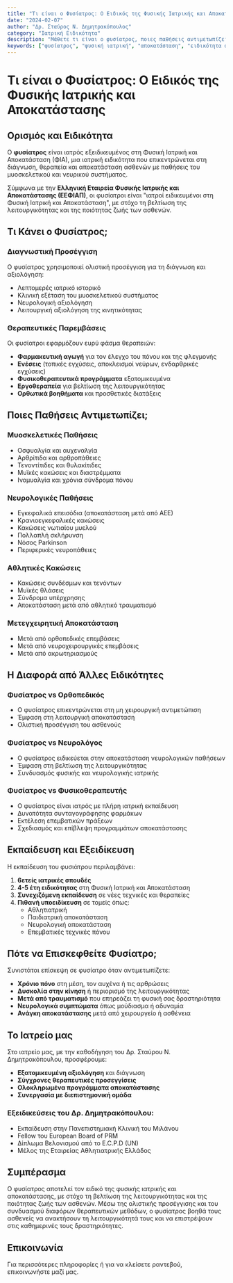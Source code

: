 ```yaml
---
title: "Τι είναι ο Φυσίατρος: Ο Ειδικός της Φυσικής Ιατρικής και Αποκατάστασης"
date: "2024-02-07"
author: "Δρ. Σταύρος Ν. Δημητρακόπουλος"
category: "Ιατρική Ειδικότητα"
description: "Μάθετε τι είναι ο φυσίατρος, ποιες παθήσεις αντιμετωπίζει και πώς μπορεί να βελτιώσει την ποιότητα ζωής σας μέσω της φυσικής ιατρικής και αποκατάστασης."
keywords: ["φυσίατρος", "φυσική ιατρική", "αποκατάσταση", "ειδικότητα φυσιατρικής", "rehabilitation medicine"]
---
```


# Τι είναι ο Φυσίατρος: Ο Ειδικός της Φυσικής Ιατρικής και Αποκατάστασης

## Ορισμός και Ειδικότητα

Ο **φυσίατρος** είναι ιατρός εξειδικευμένος στη Φυσική Ιατρική και Αποκατάσταση (ΦΙΑ), μια ιατρική ειδικότητα που επικεντρώνεται στη διάγνωση, θεραπεία και αποκατάσταση ασθενών με παθήσεις του μυοσκελετικού και νευρικού συστήματος.

Σύμφωνα με την **Ελληνική Εταιρεία Φυσικής Ιατρικής και Αποκατάστασης (ΕΕΦΙΑΠ)**, οι φυσίατροι είναι "ιατροί ειδικευμένοι στη Φυσική Ιατρική και Αποκατάσταση", με στόχο τη βελτίωση της λειτουργικότητας και της ποιότητας ζωής των ασθενών.

## Τι Κάνει ο Φυσίατρος;

### Διαγνωστική Προσέγγιση
Ο φυσίατρος χρησιμοποιεί ολιστική προσέγγιση για τη διάγνωση και αξιολόγηση:
- Λεπτομερές ιατρικό ιστορικό
- Κλινική εξέταση του μυοσκελετικού συστήματος
- Νευρολογική αξιολόγηση
- Λειτουργική αξιολόγηση της κινητικότητας

### Θεραπευτικές Παρεμβάσεις
Οι φυσίατροι εφαρμόζουν ευρύ φάσμα θεραπειών:
- **Φαρμακευτική αγωγή** για τον έλεγχο του πόνου και της φλεγμονής
- **Ενέσεις** (τοπικές εγχύσεις, αποκλεισμοί νεύρων, ενδαρθρικές εγχύσεις)
- **Φυσικοθεραπευτικά προγράμματα** εξατομικευμένα
- **Εργοθεραπεία** για βελτίωση της λειτουργικότητας
- **Ορθωτικά βοηθήματα** και προσθετικές διατάξεις

## Ποιες Παθήσεις Αντιμετωπίζει;

### Μυοσκελετικές Παθήσεις
- Οσφυαλγία και αυχεναλγία
- Αρθρίτιδα και αρθροπάθειες
- Τενοντίτιδες και θυλακίτιδες
- Μυϊκές κακώσεις και διαστρέμματα
- Ινομυαλγία και χρόνια σύνδρομα πόνου

### Νευρολογικές Παθήσεις
- Εγκεφαλικά επεισόδια (αποκατάσταση μετά από ΑΕΕ)
- Κρανιοεγκεφαλικές κακώσεις
- Κακώσεις νωτιαίου μυελού
- Πολλαπλή σκλήρυνση
- Νόσος Parkinson
- Περιφερικές νευροπάθειες

### Αθλητικές Κακώσεις
- Κακώσεις συνδέσμων και τενόντων
- Μυϊκές θλάσεις
- Σύνδρομα υπέρχρησης
- Αποκατάσταση μετά από αθλητικό τραυματισμό

### Μετεγχειρητική Αποκατάσταση
- Μετά από ορθοπεδικές επεμβάσεις
- Μετά από νευροχειρουργικές επεμβάσεις
- Μετά από ακρωτηριασμούς

## Η Διαφορά από Άλλες Ειδικότητες

### Φυσίατρος vs Ορθοπεδικός
- Ο φυσίατρος επικεντρώνεται στη μη χειρουργική αντιμετώπιση
- Έμφαση στη λειτουργική αποκατάσταση
- Ολιστική προσέγγιση του ασθενούς

### Φυσίατρος vs Νευρολόγος
- Ο φυσίατρος ειδικεύεται στην αποκατάσταση νευρολογικών παθήσεων
- Έμφαση στη βελτίωση της λειτουργικότητας
- Συνδυασμός φυσικής και νευρολογικής ιατρικής

### Φυσίατρος vs Φυσικοθεραπευτής
- Ο φυσίατρος είναι ιατρός με πλήρη ιατρική εκπαίδευση
- Δυνατότητα συνταγογράφησης φαρμάκων
- Εκτέλεση επεμβατικών πράξεων
- Σχεδιασμός και επίβλεψη προγραμμάτων αποκατάστασης

## Εκπαίδευση και Εξειδίκευση

Η εκπαίδευση του φυσιάτρου περιλαμβάνει:
1. **6ετείς ιατρικές σπουδές**
2. **4-5 έτη ειδικότητας** στη Φυσική Ιατρική και Αποκατάσταση
3. **Συνεχιζόμενη εκπαίδευση** σε νέες τεχνικές και θεραπείες
4. **Πιθανή υποειδίκευση** σε τομείς όπως:
   - Αθλητιατρική
   - Παιδιατρική αποκατάσταση
   - Νευρολογική αποκατάσταση
   - Επεμβατικές τεχνικές πόνου

## Πότε να Επισκεφθείτε Φυσίατρο;

Συνιστάται επίσκεψη σε φυσίατρο όταν αντιμετωπίζετε:
- **Χρόνιο πόνο** στη μέση, τον αυχένα ή τις αρθρώσεις
- **Δυσκολία στην κίνηση** ή περιορισμό της λειτουργικότητας
- **Μετά από τραυματισμό** που επηρεάζει τη φυσική σας δραστηριότητα
- **Νευρολογικά συμπτώματα** όπως μούδιασμα ή αδυναμία
- **Ανάγκη αποκατάστασης** μετά από χειρουργείο ή ασθένεια

## Το Ιατρείο μας

Στο ιατρείο μας, με την καθοδήγηση του Δρ. Σταύρου Ν. Δημητρακόπουλου, προσφέρουμε:
- **Εξατομικευμένη αξιολόγηση** και διάγνωση
- **Σύγχρονες θεραπευτικές προσεγγίσεις**
- **Ολοκληρωμένα προγράμματα αποκατάστασης**
- **Συνεργασία με διεπιστημονική ομάδα**

### Εξειδικεύσεις του Δρ. Δημητρακόπουλου:
- Εκπαίδευση στην Πανεπιστημιακή Κλινική του Μιλάνου
- Fellow του European Board of PRM
- Δίπλωμα Βελονισμού από το E.C.P.D (UN)
- Μέλος της Εταιρείας Αθλητιατρικής Ελλάδος

## Συμπέρασμα

Ο φυσίατρος αποτελεί τον ειδικό της φυσικής ιατρικής και αποκατάστασης, με στόχο τη βελτίωση της λειτουργικότητας και της ποιότητας ζωής των ασθενών. Μέσω της ολιστικής προσέγγισης και του συνδυασμού διαφόρων θεραπευτικών μεθόδων, ο φυσίατρος βοηθά τους ασθενείς να ανακτήσουν τη λειτουργικότητά τους και να επιστρέψουν στις καθημερινές τους δραστηριότητες.

## Επικοινωνία

Για περισσότερες πληροφορίες ή για να κλείσετε ραντεβού, επικοινωνήστε μαζί μας.